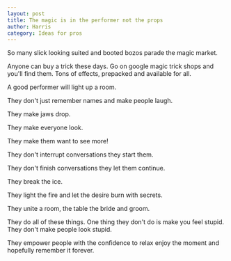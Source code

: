 ```yaml
---
layout: post
title: The magic is in the performer not the props
author: Harris
category: Ideas for pros
---
```

So many slick looking suited and booted bozos parade the magic market. 

Anyone can buy a trick these days. Go on google magic trick shops and you'll find them. Tons of effects, prepacked and available for all.

A good performer will light up a room.

They don't just remember names and make people laugh.

They make jaws drop.

They make everyone look.

They make them want to see more! 

They don't interrupt conversations they start them.

They don't finish conversations they let them continue.

They break the ice.

They light the fire and let the desire burn with secrets.

They unite a room, the table the bride and groom.

They do all of these things. One thing they don't do is make you feel stupid. They don't make people look stupid.

They empower people with the confidence to relax enjoy the moment and hopefully remember it forever.